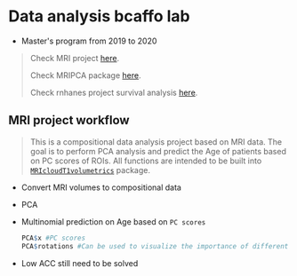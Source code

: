 # Data analysis bcaffo lab

- Master's program from 2019 to 2020

> Check MRI project [here](<https://github.com/LuchaoQi/data_analysis_bcaffo_lab/tree/master/MRI%20data%20analysis>).
>
> Check MRIPCA package [here](https://github.com/LuchaoQi/MRIPCA).
>
> Check rnhanes project survival analysis [here](https://github.com/LuchaoQi/rnhanesdata).

## MRI project workflow

> This is a compositional data analysis project based on MRI data. The goal is to perform PCA analysis and predict the Age of patients based on PC scores of ROIs. All functions are intended to be built into [`MRIcloudT1volumetrics`](https://github.com/bcaffo/MRIcloudT1volumetrics) package.
* Convert MRI volumes to compositional data

* PCA

* Multinomial prediction on Age based on `PC scores`

  ```R
  PCA$x #PC scores
  PCA$rotations #Can be used to visualize the importance of different features i.e. ROIs
  ```

* Low ACC still need to be solved

  
